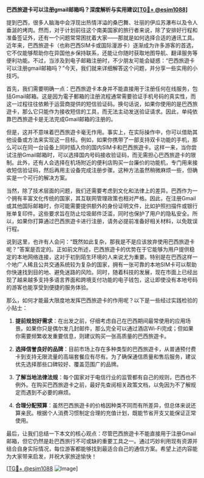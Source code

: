 **巴西旅遊卡可以注册gmail邮箱吗？深度解析与实用建议[[TG💪+ @esim1088](https://t.me/s/esim1088)]**

提到巴西，很多人脑海中会浮现出热情洋溢的桑巴舞、壮丽的伊瓜苏瀑布以及令人垂涎的烤肉。然而，对于计划前往这个南美国家的旅行者来说，除了安排好行程和准备签证外，还有一个问题常常困扰着大家——那就是如何选择合适的通讯工具。近年来，巴西旅遊卡（也称巴西SIM卡或国际漫游卡）逐渐成为许多游客的首选，它不仅能够帮助你在异国他乡保持联系，还能让你随时获取地图导航、翻译服务等便利功能。不过，当涉及到电子邮箱注册时，不少朋友可能会疑惑：“巴西旅遊卡可以注册gmail邮箱吗？”今天，我们就来详细解答这个问题，并分享一些实用的小技巧。

首先，我们需要明确一点：巴西旅遊卡本身并不能直接用于注册任何在线服务，包括Gmail邮箱。这是因为電子郵箱的注册流程通常需要验证手机号码的真实性，而这一过程往往依赖于运营商提供的短信验证码。换句话说，如果你使用的是巴西旅遊卡，那么它只能作为接收短信的工具，而无法主动发送验证请求。因此，单纯依靠巴西旅遊卡是无法完成Gmail邮箱的注册的。

但是，这并不意味着巴西旅遊卡毫无作用。事实上，在实际操作中，你可以借助其他设备或方法来实现这一目标。例如，如果你携带了一部支持双卡功能的手机，那么可以在同一台设备上同时插入你的国内SIM卡和巴西旅遊卡。这样一来，当你尝试注册Gmail邮箱时，可以选择国内号码接收验证码，而无需担心巴西旅遊卡的限制。此外，还有人会选择在机场附近的便利店购买一台廉价的功能机，专门用来接收短信验证码，然后再用主设备完成注册步骤。这种方法虽然稍微麻烦一些，但确实是一个可行的解决方案。

当然，除了技术层面的问题，我们还需要考虑到文化和法律上的差异。巴西作为一个拥有丰富文化传统的国家，其互联网管理政策也相对严格。因此，在注册Gmail或其他国际邮箱时，你可能需要提供额外的身份证明文件，比如护照扫描件或银行账单复印件。这些要求旨在防止垃圾邮件泛滥，同时也保护了用户的隐私安全。所以，如果你打算通过巴西旅遊卡进行注册，请务必提前准备好相关材料，以免耽误行程。

说到这里，也许有人会问：“既然如此复杂，那我是不是应该放弃使用巴西旅遊卡呢？”答案是否定的。正如前文所述，巴西旅遊卡的优势在于它能够为用户提供稳定的本地网络连接，这对于初到陌生环境的人来说尤为重要。特别是在巴西这样一个地广人稀且公共交通系统较为复杂的国家，拥有一张可靠的本地SIM卡可以帮助你快速找到目的地、避免迷路的风险。同时，随着科技的发展，现在市面上已经出现了越来越多支持多语言界面和跨境支付功能的电子钱包，这让即使没有本地号码的游客也能享受到便捷的服务体验。

那么，如何才能最大限度地发挥巴西旅遊卡的作用呢？以下是一些经过实践检验的小贴士：

1. **提前规划好需求**：在出发之前，仔细考虑自己在巴西期间最常使用的应用场景。如果你只是偶尔发几封邮件，那么完全可以通过酒店Wi-Fi完成；但如果你需要频繁收发重要信息，则建议购买一张高质量的巴西旅遊卡。
   
2. **选择信誉良好的品牌**：目前市场上存在多种类型的巴西旅遊卡，从普通预付费卡到支持无限流量的高端套餐应有尽有。为了确保通信质量和售后服务，建议优先选择那些口碑较好、覆盖范围广的品牌。

3. **了解当地法律法规**：每个国家对于电信行业的监管都有自己的规则，巴西也不例外。在购买巴西旅遊卡之前，最好先查阅相关政策文档，以免因为不了解规定而遇到不必要的麻烦。

4. **合理分配预算**：虽然巴西旅遊卡的价格因种类不同而有所差异，但总体来说还算亲民。根据个人消费习惯制定合理的充值计划，既能节省开支又能保证正常使用。

最后，让我们总结一下本文的核心观点：尽管巴西旅遊卡不能直接用于注册Gmail邮箱，但它仍然是赴巴西旅行不可或缺的重要工具之一。通过巧妙利用现有资源并结合自身实际情况，每位游客都能够找到最适合自己的通信方案。希望上述内容能为大家带来启发，并祝大家旅途愉快！

[[TG💪+ @esim1088](https://t.me/s/esim1088) ![Image](https://i.postimg.cc/4NQfJmqS/Snipaste-2025-05-13-00-14-12.png)]